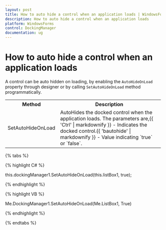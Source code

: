 ```yaml
---
layout: post
title: How to auto hide a control when an application loads | WindowsForms | Syncfusion
description: How to auto hide a control when an application loads
platform: WindowsForms
control: DockingManager
documentation: ug
---
```



# How to auto hide a control when an application loads

A control can be auto hidden on loading, by enabling the `AutoHideOnLoad` property through designer or by calling `SetAutoHideOnLoad` method programmatically.

<table>
<tr>
<th>
Method</th><th>
Description</th></tr>
<tr>
<td>
SetAutoHideOnLoad</td><td>
AutoHides the docked control when the application loads. The parameters are,{{ 'Ctrl' | markdownify }} - Indicates the docked control.{{ 'bautohide' | markdownify }} - Value indicating `true` or `false`.</td></tr>
</table>

{% tabs %}

{% highlight C# %}

this.dockingManager1.SetAutoHideOnLoad(this.listBox1, true);

{% endhighlight %}

{% highlight VB %}

Me.DockingManager1.SetAutoHideOnLoad(Me.ListBox1, True)

{% endhighlight %}

{% endtabs %}


